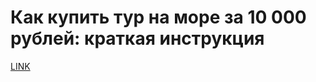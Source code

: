# Как купить тур на море за 10 000 рублей: краткая инструкция



[LINK](https://varlamov.ru/2329468.html)